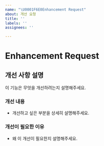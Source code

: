 ```yaml
---
name: "\U0001F6E0️Enhancement Request"
about: 개선 요청
title: ''
labels: ''
assignees: ''

---
```


# Enhancement Request

## 개선 사항 설명
이 기능은 무엇을 개선하려는지 설명해주세요.

### 개선 내용
- 개선하고 싶은 부분을 상세히 설명해주세요.

### 개선이 필요한 이유
- 왜 이 개선이 필요한지 설명해주세요.
